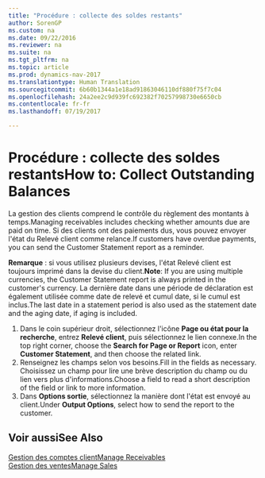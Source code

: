 ```yaml
---
title: "Procédure : collecte des soldes restants"
author: SorenGP
ms.custom: na
ms.date: 09/22/2016
ms.reviewer: na
ms.suite: na
ms.tgt_pltfrm: na
ms.topic: article
ms.prod: dynamics-nav-2017
ms.translationtype: Human Translation
ms.sourcegitcommit: 6b60b1344a1e18ad91863046110df880f75f7c04
ms.openlocfilehash: 24a2ee2c9d939fc692382f70257998730e6650cb
ms.contentlocale: fr-fr
ms.lasthandoff: 07/19/2017

---
```


# <a name="how-to-collect-outstanding-balances"></a><span data-ttu-id="1e118-102">Procédure : collecte des soldes restants</span><span class="sxs-lookup"><span data-stu-id="1e118-102">How to: Collect Outstanding Balances</span></span>
<span data-ttu-id="1e118-103">La gestion des clients comprend le contrôle du règlement des montants à temps.</span><span class="sxs-lookup"><span data-stu-id="1e118-103">Managing receivables includes checking whether amounts due are paid on time.</span></span> <span data-ttu-id="1e118-104">Si des clients ont des paiements dus, vous pouvez envoyer l'état du Relevé client comme relance.</span><span class="sxs-lookup"><span data-stu-id="1e118-104">If customers have overdue payments, you can send the Customer Statement report as a reminder.</span></span>

<span data-ttu-id="1e118-105">**Remarque** : si vous utilisez plusieurs devises, l'état Relevé client est toujours imprimé dans la devise du client.</span><span class="sxs-lookup"><span data-stu-id="1e118-105">**Note**: If you are using multiple currencies, the Customer Statement report is always printed in the customer's currency.</span></span> <span data-ttu-id="1e118-106">La dernière date dans une période de déclaration est également utilisée comme date de relevé et cumul date, si le cumul est inclus.</span><span class="sxs-lookup"><span data-stu-id="1e118-106">The last date in a statement period is also used as the statement date and the aging date, if aging is included.</span></span>

1. <span data-ttu-id="1e118-107">Dans le coin supérieur droit, sélectionnez l'icône **Page ou état pour la recherche**, entrez **Relevé client**, puis sélectionnez le lien connexe.</span><span class="sxs-lookup"><span data-stu-id="1e118-107">In the top right corner, choose the **Search for Page or Report** icon, enter **Customer Statement**, and then choose the related link.</span></span>
2. <span data-ttu-id="1e118-108">Renseignez les champs selon vos besoins.</span><span class="sxs-lookup"><span data-stu-id="1e118-108">Fill in the fields as necessary.</span></span> <span data-ttu-id="1e118-109">Choisissez un champ pour lire une brève description du champ ou du lien vers plus d'informations.</span><span class="sxs-lookup"><span data-stu-id="1e118-109">Choose a field to read a short description of the field or link to more information.</span></span>
3. <span data-ttu-id="1e118-110">Dans **Options sortie**, sélectionnez la manière dont l'état est envoyé au client.</span><span class="sxs-lookup"><span data-stu-id="1e118-110">Under **Output Options**, select how to send the report to the customer.</span></span>

## <a name="see-also"></a><span data-ttu-id="1e118-111">Voir aussi</span><span class="sxs-lookup"><span data-stu-id="1e118-111">See Also</span></span>
[<span data-ttu-id="1e118-112">Gestion des comptes client</span><span class="sxs-lookup"><span data-stu-id="1e118-112">Manage Receivables</span></span>](receivables-manage-receivables.md)  
[<span data-ttu-id="1e118-113">Gestion des ventes</span><span class="sxs-lookup"><span data-stu-id="1e118-113">Manage Sales</span></span>](sales-manage-sales.md)

